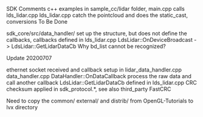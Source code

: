 SDK Comments
c++ examples in sample_cc/lidar folder, main.cpp calls lds_lidar.cpp
lds_lidar.cpp catch the pointcloud and does the static_cast, conversions To Be Done

sdk_core/src/data_handler/ set up the structure, but does not define the callbacks, callbacks defined in lds_lidar.cpp
LdsLidar::OnDeviceBroadcast ->  LdsLidar::GetLidarDataCb
Why bd_list cannot be recognized?


Update 20200707

ethernet socket received and callback setup in lidar_data_handler.cpp
data_handler.cpp DataHandler::OnDataCallback process the raw data and call another callback LdsLidar::GetLidarDataCb defined in lds_lidar.cpp
CRC checksum applied in sdk_protocol.*, see also third_party FastCRC

Need to copy the common/ external/ and distrib/ from OpenGL-Tutorials to lvx directory